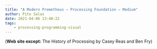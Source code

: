 ```yaml
---
title: "A Modern Prometheus – Processing Foundation – Medium"
author: Pito Salas
date: 2021-04-06 13:40:22
tags:
    - processing-programming-visual
---
```



(**Web site except:** The History of Processing by Casey Reas and Ben Fry) 
